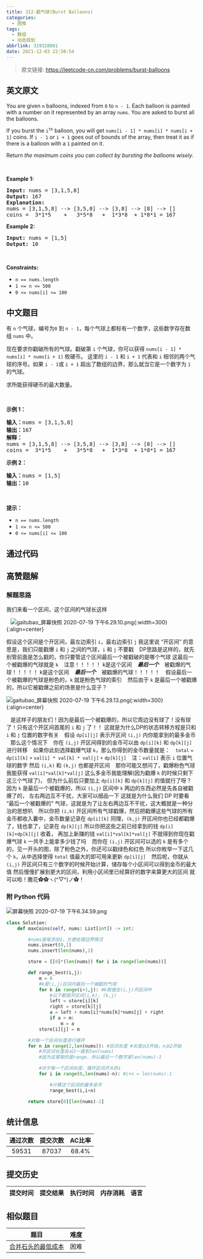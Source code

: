 ```yaml
---
title: 312-戳气球(Burst Balloons)
categories:
  - 困难
tags:
  - 数组
  - 动态规划
abbrlink: 319328081
date: 2021-12-03 22:50:54
---
```


> 原文链接: https://leetcode-cn.com/problems/burst-balloons


## 英文原文
<div><p>You are given <code>n</code> balloons, indexed from <code>0</code> to <code>n - 1</code>. Each balloon is painted with a number on it represented by an array <code>nums</code>. You are asked to burst all the balloons.</p>

<p>If you burst the <code>i<sup>th</sup></code> balloon, you will get <code>nums[i - 1] * nums[i] * nums[i + 1]</code> coins. If <code>i - 1</code> or <code>i + 1</code> goes out of bounds of the array, then treat it as if there is a balloon with a <code>1</code> painted on it.</p>

<p>Return <em>the maximum coins you can collect by bursting the balloons wisely</em>.</p>

<p>&nbsp;</p>
<p><strong>Example 1:</strong></p>

<pre>
<strong>Input:</strong> nums = [3,1,5,8]
<strong>Output:</strong> 167
<strong>Explanation:</strong>
nums = [3,1,5,8] --&gt; [3,5,8] --&gt; [3,8] --&gt; [8] --&gt; []
coins =  3*1*5    +   3*5*8   +  1*3*8  + 1*8*1 = 167</pre>

<p><strong>Example 2:</strong></p>

<pre>
<strong>Input:</strong> nums = [1,5]
<strong>Output:</strong> 10
</pre>

<p>&nbsp;</p>
<p><strong>Constraints:</strong></p>

<ul>
	<li><code>n == nums.length</code></li>
	<li><code>1 &lt;= n &lt;= 500</code></li>
	<li><code>0 &lt;= nums[i] &lt;= 100</code></li>
</ul>
</div>

## 中文题目
<div><p>有 <code>n</code> 个气球，编号为<code>0</code> 到 <code>n - 1</code>，每个气球上都标有一个数字，这些数字存在数组 <code>nums</code> 中。</p>

<p>现在要求你戳破所有的气球。戳破第 <code>i</code> 个气球，你可以获得 <code>nums[i - 1] * nums[i] * nums[i + 1]</code> 枚硬币。 这里的 <code>i - 1</code> 和 <code>i + 1</code> 代表和 <code>i</code> 相邻的两个气球的序号。如果 <code>i - 1</code>或 <code>i + 1</code> 超出了数组的边界，那么就当它是一个数字为 <code>1</code> 的气球。</p>

<p>求所能获得硬币的最大数量。</p>

<p> </p>
<strong>示例 1：</strong>

<pre>
<strong>输入：</strong>nums = [3,1,5,8]
<strong>输出：</strong>167
<strong>解释：</strong>
nums = [3,1,5,8] --> [3,5,8] --> [3,8] --> [8] --> []
coins =  3*1*5    +   3*5*8   +  1*3*8  + 1*8*1 = 167</pre>

<p><strong>示例 2：</strong></p>

<pre>
<strong>输入：</strong>nums = [1,5]
<strong>输出：</strong>10
</pre>

<p> </p>

<p><strong>提示：</strong></p>

<ul>
	<li><code>n == nums.length</code></li>
	<li><code>1 <= n <= 500</code></li>
	<li><code>0 <= nums[i] <= 100</code></li>
</ul>
</div>

## 通过代码
<RecoDemo>
</RecoDemo>


## 高赞题解
### 解题思路
我们来看一个区间，这个区间的气球长这样

&ensp;
![gaitubao_屏幕快照 2020-07-19 下午6.29.10.png](../images/burst-balloons-0.png){:width=300}
{:align=center}

假设这个区间是个开区间，最左边索引 `i`，最右边索引 `j`
我这里说 “开区间” 的意思是，我们只能戳爆 `i` 和 `j` 之间的气球，`i` 和 `j` 不要戳
&ensp;
DP思路是这样的，就先别管前面是怎么戳的，你只要管这个区间最后一个被戳破的是哪个气球
这最后一个被戳爆的气球就是 `k`
&ensp;
注意！！！！！
k是这个区间 &ensp; ***最后一个*** &ensp; 被戳爆的气球！！！！！
k是这个区间 &ensp; ***最后一个*** &ensp; 被戳爆的气球！！！！！
&ensp;
假设最后一个被戳爆的气球是粉色的，`k` 就是粉色气球的索引
&ensp;
然后由于 `k` 是最后一个被戳爆的，所以它被戳爆之前的场景是什么亚子？
&ensp;

![gaitubao_屏幕快照 2020-07-19 下午6.29.13.png](../images/burst-balloons-1.png){:width=300}
{:align=center}

&ensp;
是这样子的朋友们！因为是最后一个被戳爆的，所以它周边没有球了！没有球了！只有这个开区间首尾的 `i`  和 `j` 了！！
这就是为什么DP的状态转移方程是只和 `i` 和 `j` 位置的数字有关
&ensp;
假设 `dp[i][j]` 表示开区间 `(i,j)` 内你能拿到的最多金币
&ensp;
那么这个情况下
&ensp;
你在 `(i,j)` 开区间得到的金币可以由 `dp[i][k]` 和 `dp[k][j]` 进行转移
&ensp;
如果你此刻选择戳爆气球 `k`，那么你得到的金币数量就是：
&ensp;
`total`
`=`
`dp[i][k]`
`+`
`val[i] * val[k] * val[j]`
`+`
`dp[k][j]`
&ensp;
注：`val[i]` 表示 `i` 位置气球的数字
然后 `(i,k)` 和 `(k,j)` 也都是开区间
&ensp;
那你可能又想问了，戳爆粉色气球我能获得 `val[i]*val[k]*val[j]` 这么多金币我能理解(因为戳爆 `k` 的时候只剩下这三个气球了)，
但为什么前后只要加上 `dp[i][k]` 和 `dp[k][j]` 的值就行了呀？
&ensp;
因为 `k` 是最后一个被戳爆的，所以 `(i,j)` 区间中 `k` 两边的东西必然是先各自被戳爆了的，
左右两边互不干扰，大家可以细品一下
这就是为什么我们 DP 时要看 “最后一个被戳爆的” 气球，这就是为了让左右两边互不干扰，这大概就是一种分治的思想叭
&ensp;
所以你把  `(i,k)` 开区间所有气球戳爆，然后把戳爆这些气球的所有金币都收入囊中，金币数量记录在 `dp[i][k]`
同理，`(k,j)` 开区间你也已经都戳爆了，钱也拿了，记录在 `dp[k][j]`
所以你把这些之前已经拿到的钱 `dp[i][k]+dp[k][j]` 收着，
再加上新赚的钱 `val[i]*val[k]*val[j]` 不就得到你现在戳爆气球 `k` 一共手上能拿多少钱了吗
&ensp;
而你在 `(i,j)` 开区间可以选的 `k` 是有多个的，见一开头的图，除了粉色之外，你还可以戳绿色和红色
所以你枚举一下这几个 `k`，从中选择使得 `total` 值最大的即可用来更新 `dp[i][j]`
&ensp;
然后呢，你就从 `(i,j)` 开区间只有三个数字的时候开始计算，储存每个小区间可以得到金币的最大值
然后慢慢扩展到更大的区间，利用小区间里已经算好的数字来算更大的区间
就可以啦！撒花✿✿ヽ(^▽^)ノ✿！
&ensp;
&ensp;
### 附 Python 代码
![屏幕快照 2020-07-19 下午6.34.59.png](../images/burst-balloons-2.png)
```Python []
class Solution:
    def maxCoins(self, nums: List[int]) -> int:

        #nums首尾添加1，方便处理边界情况
        nums.insert(0,1)
        nums.insert(len(nums),1)

        store = [[0]*(len(nums)) for i in range(len(nums))]

        def range_best(i,j):
            m = 0 
            #k是(i,j)区间内最后一个被戳的气球
            for k in range(i+1,j): #k取值在(i,j)开区间中
                #以下都是开区间(i,k), (k,j)
                left = store[i][k]
                right = store[k][j]
                a = left + nums[i]*nums[k]*nums[j] + right
                if a > m:
                    m = a
            store[i][j] = m

        #对每一个区间长度进行循环
        for n in range(2,len(nums)): #区间长度 #长度从3开始，n从2开始
            #开区间长度会从3一直到len(nums)
            #因为这里取的是range，所以最后一个数字是len(nums)-1

            #对于每一个区间长度，循环区间开头的i
            for i in range(0,len(nums)-n): #i+n = len(nums)-1

                #计算这个区间的最多金币
                range_best(i,i+n)

        return store[0][len(nums)-1]

```













## 统计信息
| 通过次数 | 提交次数 | AC比率 |
| :------: | :------: | :------: |
|    59531    |    87037    |   68.4%   |

## 提交历史
| 提交时间 | 提交结果 | 执行时间 |  内存消耗  | 语言 |
| :------: | :------: | :------: | :--------: | :--------: |


## 相似题目
|                             题目                             | 难度 |
| :----------------------------------------------------------: | :---------: |
| [合并石头的最低成本](https://leetcode-cn.com/problems/minimum-cost-to-merge-stones/) | 困难|
